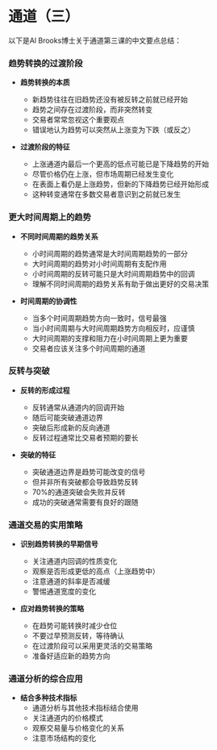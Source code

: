 # 通道（三）

以下是Al Brooks博士关于通道第三课的中文要点总结：

### 趋势转换的过渡阶段
- **趋势转换的本质**
  - 新趋势往往在旧趋势还没有被反转之前就已经开始
  - 趋势之间存在过渡阶段，而非突然转变
  - 交易者常常忽视这个重要观点
  - 错误地认为趋势可以突然从上涨变为下跌（或反之）

- **过渡阶段的特征**
  - 上涨通道内最后一个更高的低点可能已是下降趋势的开始
  - 尽管价格仍在上涨，但市场周期已经发生变化
  - 在表面上看仍是上涨趋势，但新的下降趋势已经开始形成
  - 这种转变通常在多数交易者意识到之前就已发生

### 更大时间周期上的趋势
- **不同时间周期的趋势关系**
  - 小时间周期的趋势通常是大时间周期趋势的一部分
  - 大时间周期的趋势对小时间周期有支配作用
  - 小时间周期的反转可能只是大时间周期趋势中的回调
  - 理解不同时间周期的趋势关系有助于做出更好的交易决策

- **时间周期的协调性**
  - 当多个时间周期趋势方向一致时，信号最强
  - 当小时间周期与大时间周期趋势方向相反时，应谨慎
  - 大时间周期的支撑和阻力在小时间周期上更为重要
  - 交易者应该关注多个时间周期的通道

### 反转与突破
- **反转的形成过程**
  - 反转通常从通道内的回调开始
  - 随后可能突破通道边界
  - 突破后形成新的反向通道
  - 反转过程通常比交易者预期的要长

- **突破的特征**
  - 突破通道边界是趋势可能改变的信号
  - 但并非所有突破都会导致趋势反转
  - 70%的通道突破会失败并反转
  - 成功的突破通常需要有良好的跟随

### 通道交易的实用策略
- **识别趋势转换的早期信号**
  - 关注通道内回调的性质变化
  - 观察是否形成更低的高点（上涨趋势中）
  - 注意通道的斜率是否减缓
  - 警惕通道宽度的变化

- **应对趋势转换的策略**
  - 在趋势可能转换时减少仓位
  - 不要过早预测反转，等待确认
  - 在过渡阶段可以采用更灵活的交易策略
  - 准备好适应新的趋势方向

### 通道分析的综合应用
- **结合多种技术指标**
  - 通道分析与其他技术指标结合使用
  - 关注通道内的价格模式
  - 观察交易量与价格变化的关系
  - 注意市场结构的变化 